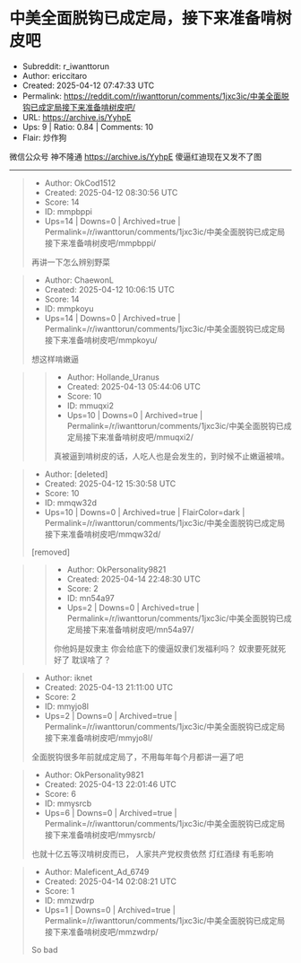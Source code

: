 # 中美全面脱钩已成定局，接下来准备啃树皮吧

- Subreddit: r_iwanttorun
- Author: ericcitaro
- Created: 2025-04-12 07:47:33 UTC
- Permalink: https://reddit.com/r/iwanttorun/comments/1jxc3ic/中美全面脱钩已成定局接下来准备啃树皮吧/
- URL: https://archive.is/YyhpE
- Ups: 9 | Ratio: 0.84 | Comments: 10
- Flair: 炒作狗


微信公众号 神不隆通 <https://archive.is/YyhpE> 傻逼红迪现在又发不了图


---

> - Author: OkCod1512
> - Created: 2025-04-12 08:30:56 UTC
> - Score: 14
> - ID: mmpbppi
> - Ups=14 | Downs=0 | Archived=true | Permalink=/r/iwanttorun/comments/1jxc3ic/中美全面脱钩已成定局接下来准备啃树皮吧/mmpbppi/
>
> 再讲一下怎么辨别野菜

> - Author: ChaewonL
> - Created: 2025-04-12 10:06:15 UTC
> - Score: 14
> - ID: mmpkoyu
> - Ups=14 | Downs=0 | Archived=true | Permalink=/r/iwanttorun/comments/1jxc3ic/中美全面脱钩已成定局接下来准备啃树皮吧/mmpkoyu/
>
> 想这样啃嫩逼

>> - Author: Hollande_Uranus
>> - Created: 2025-04-13 05:44:06 UTC
>> - Score: 10
>> - ID: mmuqxi2
>> - Ups=10 | Downs=0 | Archived=true | Permalink=/r/iwanttorun/comments/1jxc3ic/中美全面脱钩已成定局接下来准备啃树皮吧/mmuqxi2/
>>
>> 真被逼到啃树皮的话，人吃人也是会发生的，到时候不止嫩逼被啃。

> - Author: [deleted]
> - Created: 2025-04-12 15:30:58 UTC
> - Score: 10
> - ID: mmqw32d
> - Ups=10 | Downs=0 | Archived=true | FlairColor=dark | Permalink=/r/iwanttorun/comments/1jxc3ic/中美全面脱钩已成定局接下来准备啃树皮吧/mmqw32d/
>
> [removed]

>> - Author: OkPersonality9821
>> - Created: 2025-04-14 22:48:30 UTC
>> - Score: 2
>> - ID: mn54a97
>> - Ups=2 | Downs=0 | Archived=true | Permalink=/r/iwanttorun/comments/1jxc3ic/中美全面脱钩已成定局接下来准备啃树皮吧/mn54a97/
>>
>> 你他妈是奴隶主 你会给底下的傻逼奴隶们发福利吗？ 奴隶要死就死好了  耽误啥了？

> - Author: iknet
> - Created: 2025-04-13 21:11:00 UTC
> - Score: 2
> - ID: mmyjo8l
> - Ups=2 | Downs=0 | Archived=true | Permalink=/r/iwanttorun/comments/1jxc3ic/中美全面脱钩已成定局接下来准备啃树皮吧/mmyjo8l/
>
> 全面脱钩很多年前就成定局了，不用每年每个月都讲一遍了吧

> - Author: OkPersonality9821
> - Created: 2025-04-13 22:01:46 UTC
> - Score: 6
> - ID: mmysrcb
> - Ups=6 | Downs=0 | Archived=true | Permalink=/r/iwanttorun/comments/1jxc3ic/中美全面脱钩已成定局接下来准备啃树皮吧/mmysrcb/
>
> 也就十亿五等汉啃树皮而已， 人家共产党权贵依然 灯红酒绿 有毛影响

> - Author: Maleficent_Ad_6749
> - Created: 2025-04-14 02:08:21 UTC
> - Score: 1
> - ID: mmzwdrp
> - Ups=1 | Downs=0 | Archived=true | Permalink=/r/iwanttorun/comments/1jxc3ic/中美全面脱钩已成定局接下来准备啃树皮吧/mmzwdrp/
>
> So bad
